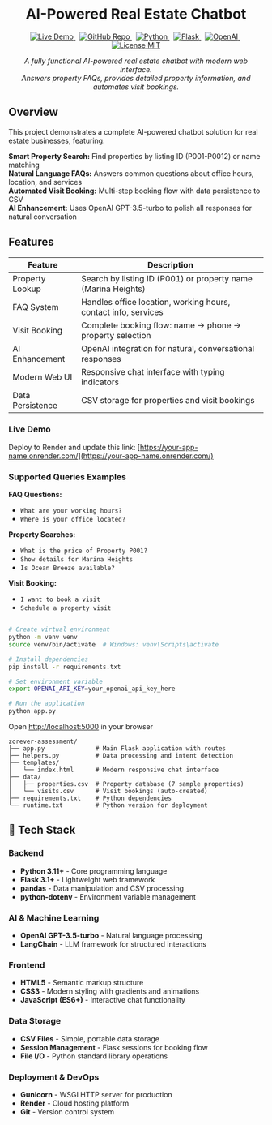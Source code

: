 <h1 align="center">AI-Powered Real Estate Chatbot</h1>

<p align="center">
  <a href="https://your-app-name.onrender.com/">
    <img alt="Live Demo" src="https://img.shields.io/badge/Live-Demo-blue" />
  </a>
  &nbsp;
  <a href="https://github.com/sonusaini209/Real-Estate-Assistant">
    <img alt="GitHub Repo" src="https://img.shields.io/badge/GitHub-Repository-black" />
  </a>
  &nbsp;
  <a href="https://www.python.org/">
    <img alt="Python" src="https://img.shields.io/badge/Python-3.11+-blue" />
  </a>
  &nbsp;
  <a href="https://flask.palletsprojects.com/">
    <img alt="Flask" src="https://img.shields.io/badge/Flask-3.1+-green" />
  </a>
  &nbsp;
  <a href="https://openai.com/">
    <img alt="OpenAI" src="https://img.shields.io/badge/OpenAI-GPT--3.5-orange" />
  </a>
  &nbsp;
  <a href="https://opensource.org/licenses/MIT">
    <img alt="License MIT" src="https://img.shields.io/badge/License-MIT-yellow" />
  </a>
</p>

<p align="center">
  <em>A fully functional AI-powered real estate chatbot with modern web interface.<br />
  Answers property FAQs, provides detailed property information, and automates visit bookings.</em>
</p>

##  Overview

This project demonstrates a complete AI-powered chatbot solution for real estate businesses, featuring:

**Smart Property Search:** Find properties by listing ID (P001-P0012) or name matching  
**Natural Language FAQs:** Answers common questions about office hours, location, and services  
**Automated Visit Booking:** Multi-step booking flow with data persistence to CSV  
**AI Enhancement:** Uses OpenAI GPT-3.5-turbo to polish all responses for natural conversation  

##  Features

| Feature                 | Description                                              |
|-------------------------|----------------------------------------------------------|
| Property Lookup         | Search by listing ID (P001) or property name (Marina Heights) |
| FAQ System             | Handles office location, working hours, contact info, services |
| Visit Booking          | Complete booking flow: name → phone → property selection |
| AI Enhancement         | OpenAI integration for natural, conversational responses |
| Modern Web UI          | Responsive chat interface with typing indicators |
| Data Persistence       | CSV storage for properties and visit bookings |

### Live Demo

Deploy to Render and update this link: [https://your-app-name.onrender.com/](https://your-app-name.onrender.com/)

### Supported Queries Examples

**FAQ Questions:**
- `What are your working hours?`
- `Where is your office located?`

**Property Searches:**
- `What is the price of Property P001?`
- `Show details for Marina Heights`
- `Is Ocean Breeze available?`

**Visit Booking:**
- `I want to book a visit`
- `Schedule a property visit`

```bash

# Create virtual environment
python -m venv venv
source venv/bin/activate  # Windows: venv\Scripts\activate

# Install dependencies
pip install -r requirements.txt

# Set environment variable
export OPENAI_API_KEY=your_openai_api_key_here

# Run the application
python app.py
```


Open [http://localhost:5000](http://localhost:5000) in your browser


```
zorever-assessment/
├── app.py              # Main Flask application with routes
├── helpers.py          # Data processing and intent detection
├── templates/
│   └── index.html      # Modern responsive chat interface
├── data/
│   ├── properties.csv  # Property database (7 sample properties)
│   └── visits.csv      # Visit bookings (auto-created)
├── requirements.txt    # Python dependencies
└── runtime.txt         # Python version for deployment
```

## 🔧 Tech Stack

### Backend
- **Python 3.11+** - Core programming language
- **Flask 3.1+** - Lightweight web framework
- **pandas** - Data manipulation and CSV processing
- **python-dotenv** - Environment variable management

### AI & Machine Learning
- **OpenAI GPT-3.5-turbo** - Natural language processing
- **LangChain** - LLM framework for structured interactions

### Frontend
- **HTML5** - Semantic markup structure
- **CSS3** - Modern styling with gradients and animations
- **JavaScript (ES6+)** - Interactive chat functionality

### Data Storage
- **CSV Files** - Simple, portable data storage
- **Session Management** - Flask sessions for booking flow
- **File I/O** - Python standard library operations

### Deployment & DevOps
- **Gunicorn** - WSGI HTTP server for production
- **Render** - Cloud hosting platform
- **Git** - Version control system
